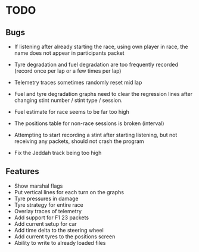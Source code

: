 # TODO

## Bugs

- If listening after already starting the race, using own player in race, the name does not appear in participants packet

- Tyre degradation and fuel degradation are too frequently recorded (record once per lap or a few times per lap)

- Telemetry traces sometimes randomly reset mid lap

- Fuel and tyre degradation graphs need to clear the regression lines after changing stint number / stint type / session.

- Fuel estimate for race seems to be far too high

- The positions table for non-race sessions is broken (interval)

- Attempting to start recording a stint after starting listening, but not receiving any packets, should not crash the program

- Fix the Jeddah track being too high

## Features

- Show marshal flags
- Put vertical lines for each turn on the graphs
- Tyre pressures in damage
- Tyre strategy for entire race
- Overlay traces of telemetry
- Add support for F1 23 packets
- Add current setup for car
- Add time delta to the steering wheel
- Add current tyres to the positions screen
- Ability to write to already loaded files
